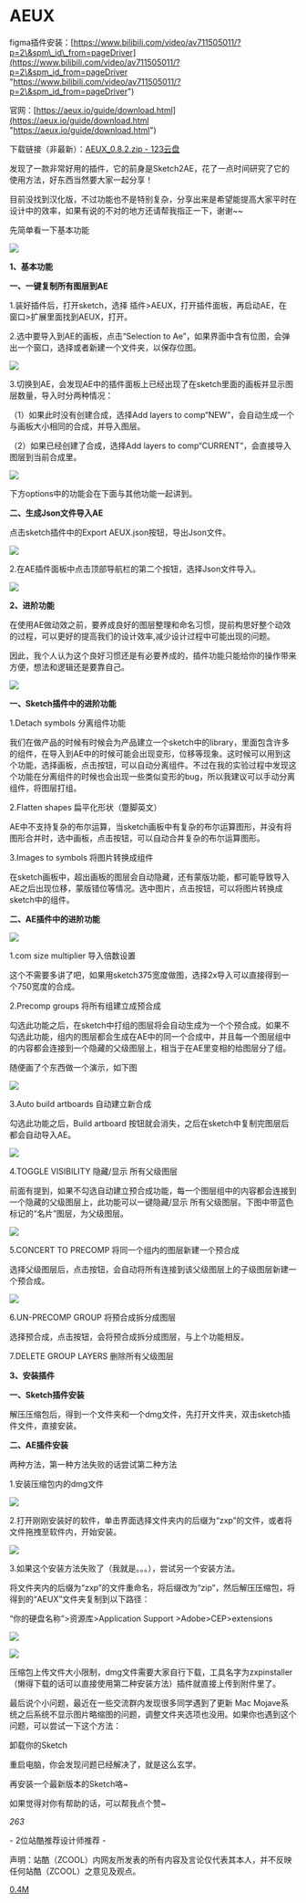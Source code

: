 # AEUX

figma插件安装：[https://www.bilibili.com/video/av711505011/?p=2\&spm\_id\_from=pageDriver](https://www.bilibili.com/video/av711505011/?p=2\&spm_id_from=pageDriver "https://www.bilibili.com/video/av711505011/?p=2\&spm_id_from=pageDriver")

官网：[https://aeux.io/guide/download.html](https://aeux.io/guide/download.html "https://aeux.io/guide/download.html")

下载链接（非最新）：[AEUX_0.8.2.zip - 123云盘](https://www.123pan.com/s/rjnUVv-KW8kd)



发现了一款非常好用的插件，它的前身是Sketch2AE，花了一点时间研究了它的使用方法，好东西当然要大家一起分享！

目前没找到汉化版，不过功能也不是特别复杂，分享出来是希望能提高大家平时在设计中的效率，如果有说的不对的地方还请帮我指正一下，谢谢\~\~

先简单看一下基本功能

![](https://qhdtc.oss-cn-chengdu.aliyuncs.com/obsidian/01220d5bdc622ca80121ab5db47be2_wL1gvLgRCl.gif)

**1、基本功能**

**一、一键复制所有图层到AE**

1.装好插件后，打开sketch，选择 插件>AEUX，打开插件面板，再启动AE，在 窗口>扩展里面找到AEUX，打开。

2.选中要导入到AE的画板，点击“Selection to Ae”，如果界面中含有位图，会弹出一个窗口，选择或者新建一个文件夹，以保存位图。

![](https://qhdtc.oss-cn-chengdu.aliyuncs.com/obsidian/011a475bdc5c76a8012092522cdfcb_tf9rqlfhkB.png)

3.切换到AE，会发现AE中的插件面板上已经出现了在sketch里面的画板并显示图层数量，导入时分两种情况：

（1）如果此时没有创建合成，选择Add layers to comp“NEW”，会自动生成一个与画板大小相同的合成，并导入图层。

（2）如果已经创建了合成，选择Add layers to comp“CURRENT”，会直接导入图层到当前合成里。

![](https://qhdtc.oss-cn-chengdu.aliyuncs.com/obsidian/01098f5bdc5d3fa80121ab5dd842a1_PtXD-H-rd8.png)

下方options中的功能会在下面与其他功能一起讲到。

**二、生成Json文件导入AE**

点击sketch插件中的Export AEUX.json按钮，导出Json文件。

![](https://qhdtc.oss-cn-chengdu.aliyuncs.com/obsidian/01daf55bdc5c25a80121ab5def1319_c4_j4VQlrq.png)

2.在AE插件面板中点击顶部导航栏的第二个按钮，选择Json文件导入。

![](https://qhdtc.oss-cn-chengdu.aliyuncs.com/obsidian/015d405bdc5d9ea80121ab5d85be3f_g8ABDR7Tod.png)

**2、进阶功能**

在使用AE做动效之前，要养成良好的图层整理和命名习惯，提前构思好整个动效的过程，可以更好的提高我们的设计效率,减少设计过程中可能出现的问题。

因此，我个人认为这个良好习惯还是有必要养成的，插件功能只能给你的操作带来方便，想法和逻辑还是要靠自己。

![](https://qhdtc.oss-cn-chengdu.aliyuncs.com/obsidian/017b375bdc62aca80121ab5d767ee2_qTakENSFlg.png)

**一、Sketch插件中的进阶功能**

1.Detach symbols 分离组件功能

我们在做产品的时候有时候会为产品建立一个sketch中的library，里面包含许多的组件，在导入到AE中的时候可能会出现变形，位移等现象。这时候可以用到这个功能，选择画板，点击按钮，可以自动分离组件。不过在我的实验过程中发现这个功能在分离组件的时候也会出现一些类似变形的bug，所以我建议可以手动分离组件，将图层打组。

2.Flatten shapes 扁平化形状（蹩脚英文）

AE中不支持复杂的布尔运算，当sketch画板中有复杂的布尔运算图形，并没有将图形合并时，选中画板，点击按钮，可以自动合并复杂的布尔运算图形。

3.Images to symbols 将图片转换成组件

在sketch画板中，超出画板的图层会自动隐藏，还有蒙版功能，都可能导致导入AE之后出现位移，蒙版错位等情况。选中图片，点击按钮，可以将图片转换成sketch中的组件。

**二、AE插件中的进阶功能**

![](https://qhdtc.oss-cn-chengdu.aliyuncs.com/obsidian/01dd935bdc6d77a80121ab5dfc6ee2_BtsbRuInVZ.png)

1.com size multiplier 导入倍数设置

这个不需要多讲了吧，如果用sketch375宽度做图，选择2x导入可以直接得到一个750宽度的合成。

2.Precomp groups 将所有组建立成预合成

勾选此功能之后，在sketch中打组的图层将会自动生成为一个个预合成。如果不勾选此功能，组内的图层都会生成在AE中的同一个合成中，并且每一个图层组中的内容都会连接到一个隐藏的父级图层上，相当于在AE里变相的给图层分了组。

随便画了个东西做一个演示，如下图

![](https://qhdtc.oss-cn-chengdu.aliyuncs.com/obsidian/019d495bdc71eaa801209252326bb6_SA5d2ozkMO.png)

3.Auto build artboards 自动建立新合成

勾选此功能之后，Build artboard 按钮就会消失，之后在sketch中复制完图层后都会自动导入AE。

![](https://qhdtc.oss-cn-chengdu.aliyuncs.com/obsidian/010ba95bdc72f3a80121ab5d814ada_EAb-kNgQHd.png)

4.TOGGLE VISIBILITY 隐藏/显示 所有父级图层

前面有提到，如果不勾选自动建立预合成功能，每一个图层组中的内容都会连接到一个隐藏的父级图层上，此功能可以一键隐藏/显示 所有父级图层。下图中带蓝色标记的“名片”图层，为父级图层。

![](https://qhdtc.oss-cn-chengdu.aliyuncs.com/obsidian/014f655bdc74e8a80121ab5dc46d51_9tE09qPNRt.png)

5.CONCERT TO PRECOMP 将同一个组内的图层新建一个预合成

选择父级图层后，点击按钮，会自动将所有连接到该父级图层上的子级图层新建一个预合成。

![](https://qhdtc.oss-cn-chengdu.aliyuncs.com/obsidian/01744c5bdd191ca80121ab5d494872_ZPHBICVDFZ.gif)

6.UN-PRECOMP GROUP 将预合成拆分成图层

选择预合成，点击按钮，会将预合成拆分成图层，与上个功能相反。

7.DELETE GROUP LAYERS 删除所有父级图层

**3、安装插件**

**一、Sketch插件安装**

解压压缩包后，得到一个文件夹和一个dmg文件，先打开文件夹，双击sketch插件文件，直接安装。

**二、AE插件安装**

两种方法，第一种方法失败的话尝试第二种方法

1.安装压缩包内的dmg文件

![](https://qhdtc.oss-cn-chengdu.aliyuncs.com/obsidian/015c485bdd1794a80121ab5dda2037_qLgcTXA4F7.png)

2.打开刚刚安装好的软件，单击界面选择文件夹内的后缀为“zxp”的文件，或者将文件拖拽至软件内，开始安装。

![](https://qhdtc.oss-cn-chengdu.aliyuncs.com/obsidian/01ee525bdd190da80120925203c4b5_9vVexe3kLK.gif)

3.如果这个安装方法失败了（我就是。。。），尝试另一个安装方法。

将文件夹内的后缀为“zxp”的文件重命名，将后缀改为“zip”，然后解压压缩包，将得到的“AEUX”文件夹复制到以下路径：

“你的硬盘名称”>资源库>Application Support >Adobe>CEP>extensions

![](https://qhdtc.oss-cn-chengdu.aliyuncs.com/obsidian/0166a85bdd1acaa801209252bee615_CyAwoDNgz1.gif)

![](https://qhdtc.oss-cn-chengdu.aliyuncs.com/obsidian/01f9a25bdd1acca80121ab5db0912d_vCXiA_naaS.gif)

压缩包上传文件大小限制，dmg文件需要大家自行下载，工具名字为zxpinstaller（懒得下载的话可以直接使用第二种安装方法）插件就直接上传到附件里了。

最后说个小问题，最近在一些交流群内发现很多同学遇到了更新 Mac Mojave系统之后系统不显示图片略缩图的问题，调整文件夹选项也没用。如果你也遇到这个问题，可以尝试一下这个方法：

卸载你的Sketch

重启电脑，你会发现问题已经解决了，就是这么玄学。

再安装一个最新版本的Sketch咯\~

如果觉得对你有帮助的话，可以帮我点个赞\~

*263*

&#x20; \- 2位站酷推荐设计师推荐 -
&#x20;&#x20;

声明：站酷（ZCOOL）内网友所发表的所有内容及言论仅代表其本人，并不反映任何站酷（ZCOOL）之意见及观点。

[0.4M](https://www.zcool.com.cn/down?id=ZODA4NTMy\&type=8 "0.4M")
